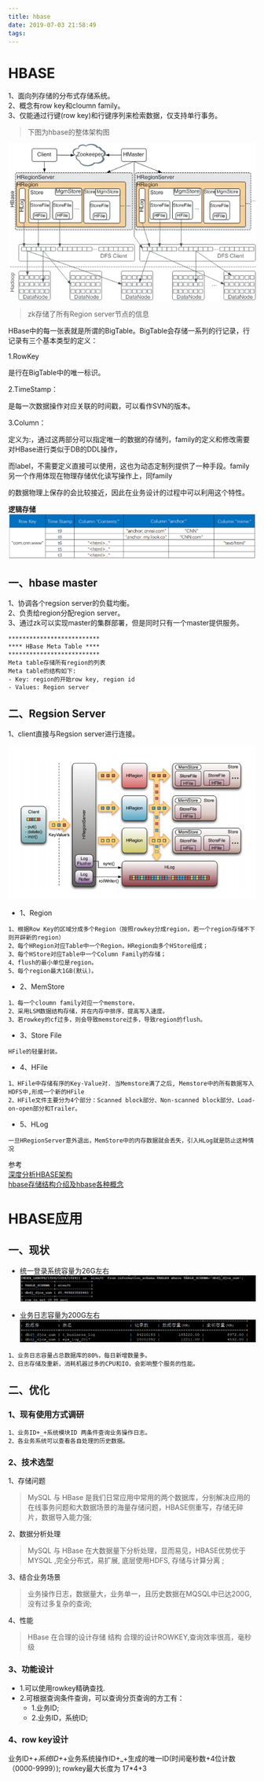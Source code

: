 ```yaml
---
title: hbase
date: 2019-07-03 21:58:49
tags:
---
```

# HBASE
1、面向列存储的分布式存储系统。   
2、概念有row key和cloumn family。   
3、仅能通过行键(row key)和行键序列来检索数据，仅支持单行事务。  

<!--more-->  

> 下图为hbase的整体架构图  

![hbase工作原理](2019-07-03-hbase/HBASE工作原理.png)   
> zk存储了所有Region server节点的信息 

HBase中的每一张表就是所谓的BigTable。BigTable会存储一系列的行记录，行记录有三个基本类型的定义：

1.RowKey

是行在BigTable中的唯一标识。

2.TimeStamp：

是每一次数据操作对应关联的时间戳，可以看作SVN的版本。

3.Column：

定义为<family>:<label>，通过这两部分可以指定唯一的数据的存储列，family的定义和修改需要对HBase进行类似于DB的DDL操作，

而label，不需要定义直接可以使用，这也为动态定制列提供了一种手段。family另一个作用体现在物理存储优化读写操作上，同family

的数据物理上保存的会比较接近，因此在业务设计的过程中可以利用这个特性。

**逻辑存储**
![hbase工作原理](2019-07-03-hbase/HBASE存储.png) 

## 一、hbase master 
1、协调各个regsion server的负载均衡。  
2、负责给region分配region server。  
3、通过zk可以实现master的集群部署，但是同时只有一个master提供服务。  

```
**************************
**** HBase Meta Table ****
**************************
Meta table存储所有region的列表
Meta table的结构如下:
- Key: region的开始row key, region id
- Values: Region server
```

## 二、Regsion Server
1、client直接与Regsion server进行连接。   

![hbase工作原理](2019-07-03-hbase/hregion.png)  

* 1、Region  
```
1、根据Row Key的区域分成多个Region（按照rowkey分成region，若一个region存储不下则开辟新的region）
2、每个HRegion对应Table中一个Region，HRegion由多个HStore组成；
3、每个HStore对应Table中一个Column Family的存储；
4、flush的最小单位是region。
5、每个region最大1GB(默认)。
```    
* 2、MemStore
```
1、每一个cloumn family对应一个memstore，
2、采用LSM数据结构存储，并在内存中排序，提高写入速度。
3、若rowkey的cf过多，则会导致memstore过多，导致region的flush。
```

* 3、Store File
```
HFile的轻量封装。
```

* 4、HFile
```
1、HFile中存储有序的Key-Value对. 当Memstore满了之后, Memstore中的所有数据写入HDFS中,形成一个新的HFile
2、HFile文件主要分为4个部分：Scanned block部分、Non-scanned block部分、Load-on-open部分和Trailer。
```

* 5、HLog
```
一旦HRegionServer意外退出，MemStore中的内存数据就会丢失，引入HLog就是防止这种情况
```

参考  
[深度分析HBASE架构](https://zhuanlan.zhihu.com/p/30414252)    
[hbase存储结构介绍及hbase各种概念](https://www.cnblogs.com/yangjiming/p/9429169.html)  
    
    
# HBASE应用
## 一、现状
* 统一登录系统容量为26G左右  
![uum总容量](2019-07-03-hbase/uumsize.jpg)   
 
* 业务日志容量为200G左右  
![业务日志容量](2019-07-03-hbase/businesslog.png)  

```
1、业务日志容量占总数据库的80%，每日新增数量多。
2、日志存储及重新，消耗机器过多的CPU和IO，会影响整个服务的性能。
```

## 二、优化

### 1、现有使用方式调研
```
1、业务ID+_+系统模块ID 两条件查询业务操作日志。  
2、各业务系统可以查看各自处理的历史数据。  
```

### 2、技术选型

1、存储问题
> MySQL 与 HBase 是我们日常应用中常用的两个数据库，分别解决应用的在线事务问题和大数据场景的海量存储问题，HBASE侧重写，存储无碎片，数据导入能力强;

2、数据分析处理
> MySQL 与 HBase 在大数据量下分析处理，显而易见，HBASE优势优于MYSQL ,完全分布式，易扩展, 底层使用HDFS, 存储与计算分离 ;

3、结合业务场景
> 业务操作日志，数据量大，业务单一，且历史数据在MQSQL中已达200G,没有过多复杂的查询;

4、性能
> HBase  在合理的设计存储 结构 合理的设计ROWKEY,查询效率很高，毫秒级

### 3、功能设计
* 1.可以使用rowkey精确查找.  
* 2.可根据查询条件查询，可以查询分页查询的方工有：  
    * 1.业务ID;  
    * 2.业务ID，系统ID;  

### 4、row key设计
业务ID+_+系统ID+_+业务系统操作ID+_+生成的唯一ID(时间毫秒数+4位计数（0000-9999）);  rowkey最大长度为 17*4+3
